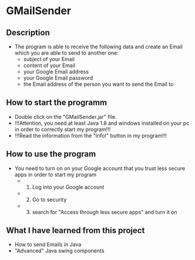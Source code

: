 # GMailSender

## Description

- The program is able to receive the following data and create an Email which you are able to send to another one:
  - subject of your Email
  - content of your Email
  - your Google Email address
  - your Google Email password
  - the Email address of the person you want to send the Email to

## How to start the programm

- Double click on the "GMailSender.jar" file.
- !!!Attention, you need at least Java 1.8 and windows installed on your pc in order to correctly start my program!!!
- !!!Read the information from the "Info!" button in my program!!!

## How to use the program

- You need to turn on on your Google account that you trust less secure apps in order to start my program
  - 1) Log into your Google account
  - 2) Go to security
  - 3) search for "Access through less secure apps" and turn it on
  
## What I have learned from this project

- How to send Emails in Java
- "Advanced" Java swing components
